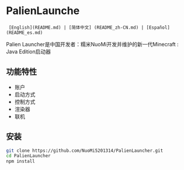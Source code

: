 # PalienLaunche

     [English](README.md) | [简体中文] (README_zh-CN.md) | [Español] (README_es.md)

Palien Launcher是中国开发者：糯米NuoMi开发并维护的新一代Minecraft : Java Edition启动器

## 功能特性

- 账户
- 启动方式
- 控制方式
- 渲染器
- 联机
  
## 安装

```bash
git clone https://github.com/NuoMi5201314/PalienLauncher.git
cd PalienLauncher
npm install
